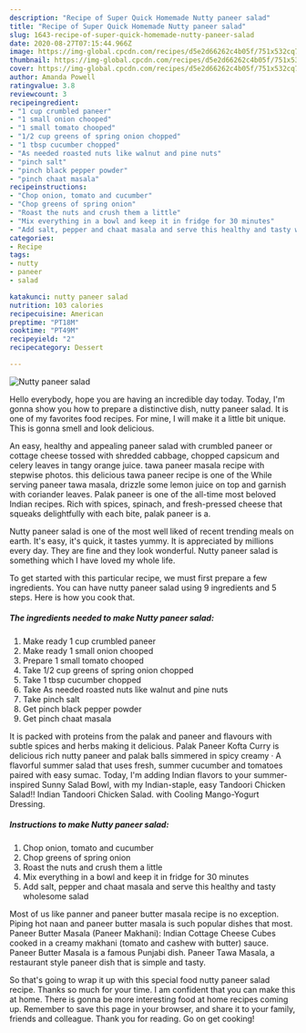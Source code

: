 ```yaml
---
description: "Recipe of Super Quick Homemade Nutty paneer salad"
title: "Recipe of Super Quick Homemade Nutty paneer salad"
slug: 1643-recipe-of-super-quick-homemade-nutty-paneer-salad
date: 2020-08-27T07:15:44.966Z
image: https://img-global.cpcdn.com/recipes/d5e2d66262c4b05f/751x532cq70/nutty-paneer-salad-recipe-main-photo.jpg
thumbnail: https://img-global.cpcdn.com/recipes/d5e2d66262c4b05f/751x532cq70/nutty-paneer-salad-recipe-main-photo.jpg
cover: https://img-global.cpcdn.com/recipes/d5e2d66262c4b05f/751x532cq70/nutty-paneer-salad-recipe-main-photo.jpg
author: Amanda Powell
ratingvalue: 3.8
reviewcount: 3
recipeingredient:
- "1 cup crumbled paneer"
- "1 small onion chooped"
- "1 small tomato chooped"
- "1/2 cup greens of spring onion chopped"
- "1 tbsp cucumber chopped"
- "As needed roasted nuts like walnut and pine nuts"
- "pinch salt"
- "pinch black pepper powder"
- "pinch chaat masala"
recipeinstructions:
- "Chop onion, tomato and cucumber"
- "Chop greens of spring onion"
- "Roast the nuts and crush them a little"
- "Mix everything in a bowl and keep it in fridge for 30 minutes"
- "Add salt, pepper and chaat masala and serve this healthy and tasty wholesome salad"
categories:
- Recipe
tags:
- nutty
- paneer
- salad

katakunci: nutty paneer salad 
nutrition: 103 calories
recipecuisine: American
preptime: "PT18M"
cooktime: "PT49M"
recipeyield: "2"
recipecategory: Dessert

---
```



![Nutty paneer salad](https://img-global.cpcdn.com/recipes/d5e2d66262c4b05f/751x532cq70/nutty-paneer-salad-recipe-main-photo.jpg)

Hello everybody, hope you are having an incredible day today. Today, I'm gonna show you how to prepare a distinctive dish, nutty paneer salad. It is one of my favorites food recipes. For mine, I will make it a little bit unique. This is gonna smell and look delicious.

An easy, healthy and appealing paneer salad with crumbled paneer or cottage cheese tossed with shredded cabbage, chopped capsicum and celery leaves in tangy orange juice. tawa paneer masala recipe with stepwise photos. this delicious tawa paneer recipe is one of the While serving paneer tawa masala, drizzle some lemon juice on top and garnish with coriander leaves. Palak paneer is one of the all-time most beloved Indian recipes. Rich with spices, spinach, and fresh-pressed cheese that squeaks delightfully with each bite, palak paneer is a.

Nutty paneer salad is one of the most well liked of recent trending meals on earth. It's easy, it's quick, it tastes yummy. It is appreciated by millions every day. They are fine and they look wonderful. Nutty paneer salad is something which I have loved my whole life.


To get started with this particular recipe, we must first prepare a few ingredients. You can have nutty paneer salad using 9 ingredients and 5 steps. Here is how you cook that.

<!--inarticleads1-->

##### The ingredients needed to make Nutty paneer salad:

1. Make ready 1 cup crumbled paneer
1. Make ready 1 small onion chooped
1. Prepare 1 small tomato chooped
1. Take 1/2 cup greens of spring onion chopped
1. Take 1 tbsp cucumber chopped
1. Take As needed roasted nuts like walnut and pine nuts
1. Take pinch salt
1. Get pinch black pepper powder
1. Get pinch chaat masala


It is packed with proteins from the palak and paneer and flavours with subtle spices and herbs making it delicious. Palak Paneer Kofta Curry is delicious rich nutty paneer and palak balls simmered in spicy creamy · A flavorful summer salad that uses fresh, summer cucumber and tomatoes paired with easy sumac. Today, I&#39;m adding Indian flavors to your summer-inspired Sunny Salad Bowl, with my Indian-staple, easy Tandoori Chicken Salad!! Indian Tandoori Chicken Salad. with Cooling Mango-Yogurt Dressing. 

<!--inarticleads2-->

##### Instructions to make Nutty paneer salad:

1. Chop onion, tomato and cucumber
1. Chop greens of spring onion
1. Roast the nuts and crush them a little
1. Mix everything in a bowl and keep it in fridge for 30 minutes
1. Add salt, pepper and chaat masala and serve this healthy and tasty wholesome salad


Most of us like panner and paneer butter masala recipe is no exception. Piping hot naan and paneer butter masala is such popular dishes that most. Paneer Butter Masala (Paneer Makhani): Indian Cottage Cheese Cubes cooked in a creamy makhani (tomato and cashew with butter) sauce. Paneer Butter Masala is a famous Punjabi dish. Paneer Tawa Masala, a restaurant style paneer dish that is simple and tasty. 

So that's going to wrap it up with this special food nutty paneer salad recipe. Thanks so much for your time. I am confident that you can make this at home. There is gonna be more interesting food at home recipes coming up. Remember to save this page in your browser, and share it to your family, friends and colleague. Thank you for reading. Go on get cooking!
